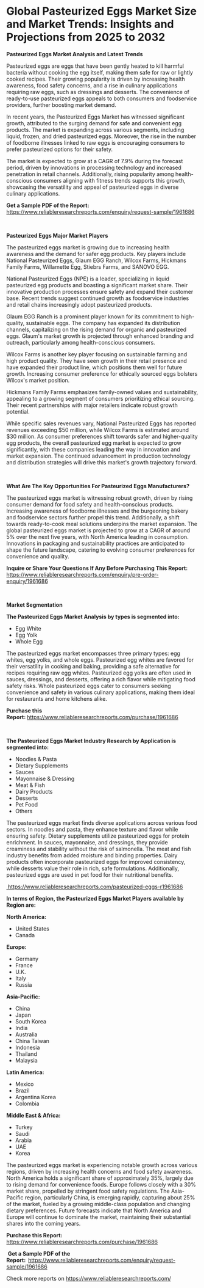 <p><h1>Global Pasteurized Eggs Market Size and Market Trends: Insights and Projections from 2025 to 2032</h1></p><p><strong>Pasteurized Eggs Market Analysis and Latest Trends</strong></p>
<p><p>Pasteurized eggs are eggs that have been gently heated to kill harmful bacteria without cooking the egg itself, making them safe for raw or lightly cooked recipes. Their growing popularity is driven by increasing health awareness, food safety concerns, and a rise in culinary applications requiring raw eggs, such as dressings and desserts. The convenience of ready-to-use pasteurized eggs appeals to both consumers and foodservice providers, further boosting market demand.</p><p>In recent years, the Pasteurized Eggs Market has witnessed significant growth, attributed to the surging demand for safe and convenient egg products. The market is expanding across various segments, including liquid, frozen, and dried pasteurized eggs. Moreover, the rise in the number of foodborne illnesses linked to raw eggs is encouraging consumers to prefer pasteurized options for their safety. </p><p>The market is expected to grow at a CAGR of 7.9% during the forecast period, driven by innovations in processing technology and increased penetration in retail channels. Additionally, rising popularity among health-conscious consumers aligning with fitness trends supports this growth, showcasing the versatility and appeal of pasteurized eggs in diverse culinary applications.</p></p>
<p><strong>Get a Sample PDF of the Report:&nbsp;</strong> <a href="https://www.reliableresearchreports.com/enquiry/request-sample/1961686?utm_campaign=2480&utm_medium=2&utm_source=Github&utm_content=ia&utm_term=14022025&utm_id=pasteurized-eggs">https://www.reliableresearchreports.com/enquiry/request-sample/1961686</a></p>
<p>&nbsp;</p>
<p><strong>Pasteurized Eggs Major Market Players</strong></p>
<p><p>The pasteurized eggs market is growing due to increasing health awareness and the demand for safer egg products. Key players include National Pasteurized Eggs, Glaum EGG Ranch, Wilcox Farms, Hickmans Family Farms, Willamette Egg, Stiebrs Farms, and SANOVO EGG.</p><p>National Pasteurized Eggs (NPE) is a leader, specializing in liquid pasteurized egg products and boasting a significant market share. Their innovative production processes ensure safety and expand their customer base. Recent trends suggest continued growth as foodservice industries and retail chains increasingly adopt pasteurized products. </p><p>Glaum EGG Ranch is a prominent player known for its commitment to high-quality, sustainable eggs. The company has expanded its distribution channels, capitalizing on the rising demand for organic and pasteurized eggs. Glaum's market growth is projected through enhanced branding and outreach, particularly among health-conscious consumers.</p><p>Wilcox Farms is another key player focusing on sustainable farming and high product quality. They have seen growth in their retail presence and have expanded their product line, which positions them well for future growth. Increasing consumer preference for ethically sourced eggs bolsters Wilcox's market position.</p><p>Hickmans Family Farms emphasizes family-owned values and sustainability, appealing to a growing segment of consumers prioritizing ethical sourcing. Their recent partnerships with major retailers indicate robust growth potential.</p><p>While specific sales revenues vary, National Pasteurized Eggs has reported revenues exceeding $50 million, while Wilcox Farms is estimated around $30 million. As consumer preferences shift towards safer and higher-quality egg products, the overall pasteurized egg market is expected to grow significantly, with these companies leading the way in innovation and market expansion. The continued advancement in production technology and distribution strategies will drive this market's growth trajectory forward.</p></p>
<p>&nbsp;</p>
<p><strong>What Are The Key Opportunities For Pasteurized Eggs Manufacturers?</strong></p>
<p><p>The pasteurized eggs market is witnessing robust growth, driven by rising consumer demand for food safety and health-conscious products. Increasing awareness of foodborne illnesses and the burgeoning bakery and foodservice sectors further propel this trend. Additionally, a shift towards ready-to-cook meal solutions underpins the market expansion. The global pasteurized eggs market is projected to grow at a CAGR of around 5% over the next five years, with North America leading in consumption. Innovations in packaging and sustainability practices are anticipated to shape the future landscape, catering to evolving consumer preferences for convenience and quality.</p></p>
<p><strong>Inquire or Share Your Questions If Any Before Purchasing This Report:</strong> <a href="https://www.reliableresearchreports.com/enquiry/pre-order-enquiry/1961686?utm_campaign=2480&utm_medium=2&utm_source=Github&utm_content=ia&utm_term=14022025&utm_id=pasteurized-eggs">https://www.reliableresearchreports.com/enquiry/pre-order-enquiry/1961686</a></p>
<p>&nbsp;</p>
<p><strong>Market Segmentation</strong></p>
<p><strong>The Pasteurized Eggs Market Analysis by types is segmented into:</strong></p>
<p><ul><li>Egg White</li><li>Egg Yolk</li><li>Whole Egg</li></ul></p>
<p><p>The pasteurized eggs market encompasses three primary types: egg whites, egg yolks, and whole eggs. Pasteurized egg whites are favored for their versatility in cooking and baking, providing a safe alternative for recipes requiring raw egg whites. Pasteurized egg yolks are often used in sauces, dressings, and desserts, offering a rich flavor while mitigating food safety risks. Whole pasteurized eggs cater to consumers seeking convenience and safety in various culinary applications, making them ideal for restaurants and home kitchens alike.</p></p>
<p><strong>Purchase this Report:&nbsp;</strong><a href="https://www.reliableresearchreports.com/purchase/1961686?utm_campaign=2480&utm_medium=2&utm_source=Github&utm_content=ia&utm_term=14022025&utm_id=pasteurized-eggs">https://www.reliableresearchreports.com/purchase/1961686</a></p>
<p>&nbsp;</p>
<p><strong>The Pasteurized Eggs Market Industry Research by Application is segmented into:</strong></p>
<p><ul><li>Noodles & Pasta</li><li>Dietary Supplements</li><li>Sauces</li><li>Mayonnaise & Dressing</li><li>Meat & Fish</li><li>Dairy Products</li><li>Desserts</li><li>Pet Food</li><li>Others</li></ul></p>
<p><p>The pasteurized eggs market finds diverse applications across various food sectors. In noodles and pasta, they enhance texture and flavor while ensuring safety. Dietary supplements utilize pasteurized eggs for protein enrichment. In sauces, mayonnaise, and dressings, they provide creaminess and stability without the risk of salmonella. The meat and fish industry benefits from added moisture and binding properties. Dairy products often incorporate pasteurized eggs for improved consistency, while desserts value their role in rich, safe formulations. Additionally, pasteurized eggs are used in pet food for their nutritional benefits.</p></p>
<p><a href="https://www.reliableresearchreports.com/pasteurized-eggs-r1961686?utm_campaign=2480&utm_medium=2&utm_source=Github&utm_content=ia&utm_term=14022025&utm_id=pasteurized-eggs">&nbsp;https://www.reliableresearchreports.com/pasteurized-eggs-r1961686</a></p>
<p><strong>In terms of Region, the Pasteurized Eggs Market Players available by Region are:</strong></p>
<p>
    <p> <strong> North America: </strong>
        <ul>
            <li>United States</li>
            <li>Canada</li>
        </ul>
        </p> 
    <p> <strong> Europe: </strong>
        <ul>
            <li>Germany</li>
            <li>France</li>
            <li>U.K.</li>
            <li>Italy</li>
            <li>Russia</li>
        </ul>
        </p> 
    <p> <strong> Asia-Pacific: </strong>
        <ul>
            <li>China</li>
            <li>Japan</li>
            <li>South Korea</li>
            <li>India</li>
            <li>Australia</li>
            <li>China Taiwan</li>
            <li>Indonesia</li>
            <li>Thailand</li>
            <li>Malaysia</li>
        </ul>
        </p> 
    <p> <strong> Latin America: </strong>
        <ul>
            <li>Mexico</li>
            <li>Brazil</li>
            <li>Argentina Korea</li>
            <li>Colombia</li>
        </ul>
        </p> 
    <p> <strong> Middle East & Africa: </strong>
        <ul>
            <li>Turkey</li>
            <li>Saudi</li>
            <li>Arabia</li>
            <li>UAE</li>
            <li>Korea</li>
        </ul>
    </p>
    </p>
<p><p>The pasteurized eggs market is experiencing notable growth across various regions, driven by increasing health concerns and food safety awareness. North America holds a significant share of approximately 35%, largely due to rising demand for convenience foods. Europe follows closely with a 30% market share, propelled by stringent food safety regulations. The Asia-Pacific region, particularly China, is emerging rapidly, capturing about 25% of the market, fueled by a growing middle-class population and changing dietary preferences. Future forecasts indicate that North America and Europe will continue to dominate the market, maintaining their substantial shares into the coming years.</p></p>
<p><strong>Purchase this Report: </strong><a href="https://www.reliableresearchreports.com/purchase/1961686?utm_campaign=2480&utm_medium=2&utm_source=Github&utm_content=ia&utm_term=14022025&utm_id=pasteurized-eggs">https://www.reliableresearchreports.com/purchase/1961686</a></p>
<p>&nbsp;<strong>Get a Sample PDF of the Report:&nbsp;&nbsp;</strong><a href="https://www.reliableresearchreports.com/enquiry/request-sample/1961686?utm_campaign=2480&utm_medium=2&utm_source=Github&utm_content=ia&utm_term=14022025&utm_id=pasteurized-eggs">https://www.reliableresearchreports.com/enquiry/request-sample/1961686</a></p>
<p><strong></strong></p>
<p>Check more reports on <a href="https://www.reliableresearchreports.com/?utm_campaign=2480&utm_medium=2&utm_source=Github&utm_content=ia&utm_term=14022025&utm_id=pasteurized-eggs">https://www.reliableresearchreports.com/</a></p>